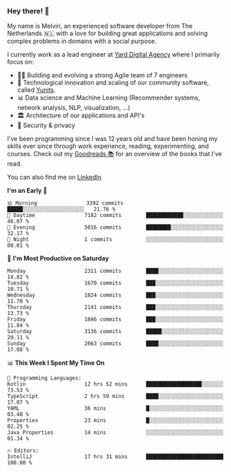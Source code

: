 ### Hey there! 👋

My name is Melvin, an experienced software developer from The Netherlands 🇳🇱 with a love for building great applications and solving complex problems in domains with a social purpose. 

I currently work as a lead engineer at [Yard Digital Agency](https://github.com/yardinternet) where I primarily focus on:

* 👏🏼 Building and evolving a strong Agile team of 7 engineers
* 🚀 Technological innovation and scaling of our community software, called [Yunits](https://www.yunits.com/).
* 📊 Data science and Machine Learning (Recommender systems, network analysis, NLP, visualization, ...)
* 🏛 Architecture of our applications and API's
* 🔐 Security & privacy

I've been programming since I was 12 years old and have been honing my skills ever since through work experience, reading, experimenting, and courses.
Check out my [Goodreads 📚](https://goodreads.com/melvinkoopmans) for an overview of the books that I've read. 

You can also find me on [LinkedIn](https://www.linkedin.com/in/melvinkoopmans)

<!--START_SECTION:waka-->
**I'm an Early 🐤** 

```text
🌞 Morning                3392 commits        █████░░░░░░░░░░░░░░░░░░░░   21.76 % 
🌆 Daytime                7182 commits        ████████████░░░░░░░░░░░░░   46.07 % 
🌃 Evening                5016 commits        ████████░░░░░░░░░░░░░░░░░   32.17 % 
🌙 Night                  1 commits           ░░░░░░░░░░░░░░░░░░░░░░░░░   00.01 % 
```
📅 **I'm Most Productive on Saturday** 

```text
Monday                   2311 commits        ████░░░░░░░░░░░░░░░░░░░░░   14.82 % 
Tuesday                  1670 commits        ███░░░░░░░░░░░░░░░░░░░░░░   10.71 % 
Wednesday                1824 commits        ███░░░░░░░░░░░░░░░░░░░░░░   11.70 % 
Thursday                 2141 commits        ███░░░░░░░░░░░░░░░░░░░░░░   13.73 % 
Friday                   1846 commits        ███░░░░░░░░░░░░░░░░░░░░░░   11.84 % 
Saturday                 3136 commits        █████░░░░░░░░░░░░░░░░░░░░   20.11 % 
Sunday                   2663 commits        ████░░░░░░░░░░░░░░░░░░░░░   17.08 % 
```


📊 **This Week I Spent My Time On** 

```text
💬 Programming Languages: 
Kotlin                   12 hrs 52 mins      ██████████████████░░░░░░░   73.53 % 
TypeScript               2 hrs 59 mins       ████░░░░░░░░░░░░░░░░░░░░░   17.07 % 
YAML                     36 mins             █░░░░░░░░░░░░░░░░░░░░░░░░   03.48 % 
Properties               23 mins             █░░░░░░░░░░░░░░░░░░░░░░░░   02.25 % 
Java Properties          14 mins             ░░░░░░░░░░░░░░░░░░░░░░░░░   01.34 % 

🔥 Editors: 
IntelliJ                 17 hrs 31 mins      █████████████████████████   100.00 % 
```


<!--END_SECTION:waka-->
